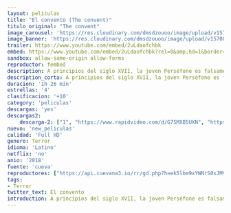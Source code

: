 ```yaml
---
layout: peliculas
title: "El convento (The convent)"
titulo_original: "The convent"
image_carousel: 'https://res.cloudinary.com/dmsdzouoo/image/upload/v1570846163/convento-min_xrnxhk.jpg'
image_banner: 'https://res.cloudinary.com/dmsdzouoo/image/upload/v1570846169/convento-2-min_ej8twy.jpg'
trailer: https://www.youtube.com/embed/2uLdaofchbk
embed: https://www.youtube.com/embed/2uLdaofchbk?rel=0&amp;hd=1&border=0&wmode=opaque&enablejsapi=1&modestbranding=1&controls=1&showinfo=1
sandbox: allow-same-origin allow-forms
reproductor: fembed
description: A principios del siglo XVII, la joven Perséfone es falsamente acusada y llevada a juicio. Su destino hacia la pena de muerte parece sentenciado, pero en el último momento interviene la Reverenda Madre, líder de un pequeño retiro religioso, un Priorato aislado, donde sus hermanas dedican sus vidas al Señor y buscan la expiación por su pasado. Pero al llegar, Perséfone comienza a tener aterradoras visiones y pronto se da cuenta de que no es la salvación lo que le espera, sino una batalla por su misma alma.
description_corta: A principios del siglo XVII, la joven Perséfone es falsamente acusada y llevada a juicio. Su destino hacia la pena de muerte parece sentenciado, pero en el último momento interviene la Reverenda Madre, líder de un pequeño retiro religioso, un Priorato aislado, donde sus
duracion: '1h 26 min'
estrellas: '4'
clasificacion: '+10'
category: 'peliculas'
descargas: 'yes'
descargas2:
    descarga-2: ["1", "https://www.rapidvideo.com/d/G7SMXB5UXN", "https://www.google.com/s2/favicons?domain=www.rapidvideo.com","RapidVideo","https://res.cloudinary.com/imbriitneysam/image/upload/v1541473684/mexico.png", "Latino", "Full HD"]
nuevo: 'new_peliculas'
calidad: 'Full HD'
genero: Terror
idioma: 'Latino'
netflix: 'no'
anio: '2018'
fuente: 'cueva'
reproductores: ["https://api.cuevana3.io/rr/gd.php?h=ek5lbm9xYWNrS0xJMVp5b21KREk0dFBLbjVkaHhkRGdrOG1jbnBpUnhhS1ZzS21UZTZPNXpjK1dqSmw4bzhqcnU2MmthWXZLemJUWDBIUnFmZFdvNHFlU3FadVkyUT09"]
tags:
- Terror
twitter_text: El convento
introduction: A principios del siglo XVII, la joven Perséfone es falsamente acusada y llevada a juicio. Su destino hacia la pena de muerte parece sentenciado, pero en el último momento interviene la Reverenda Madre, líder de un pequeño retiro religioso, un Priorato aislado, donde sus
---
```



 







